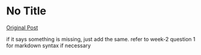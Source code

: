 # No Title

[Original Post](https://discourse.onlinedegree.iitm.ac.in/t/165959/322)

<p>if it says something is missing, just add the same. refer to week-2 question 1 for markdown syntax if necessary</p>